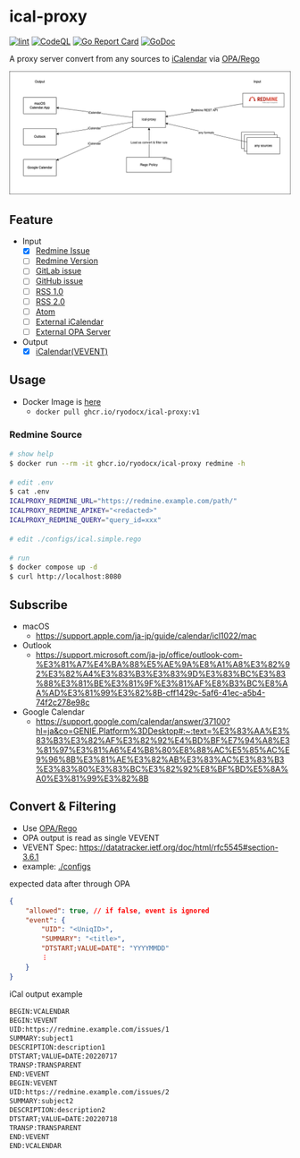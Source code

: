 # ical-proxy

[![lint](https://github.com/ryodocx/ical-proxy/actions/workflows/golangci-lint.yaml/badge.svg)](https://github.com/ryodocx/ical-proxy/actions/workflows/golangci-lint.yaml)
[![CodeQL](https://github.com/ryodocx/ical-proxy/actions/workflows/codeql-analysis.yml/badge.svg)](https://github.com/ryodocx/ical-proxy/actions/workflows/codeql-analysis.yml)
[![Go Report Card](https://goreportcard.com/badge/github.com/ryodocx/ical-proxy)](https://goreportcard.com/report/github.com/ryodocx/ical-proxy)
[![GoDoc](https://pkg.go.dev/badge/github.com/ryodocx/ical-proxy?status.svg)](https://pkg.go.dev/github.com/ryodocx/ical-proxy)

A proxy server convert from any sources to [iCalendar](https://datatracker.ietf.org/doc/html/rfc5545) via [OPA/Rego](https://www.openpolicyagent.org/)

![architecture](docs/architecture.drawio.png)

## Feature

* Input
  * [x] [Redmine Issue](https://www.redmine.org/projects/redmine/wiki/Rest_Issues)
  * [ ] [Redmine Version](https://www.redmine.org/projects/redmine/wiki/Rest_Versions)
  * [ ] [GitLab issue]()
  * [ ] [GitHub issue]()
  * [ ] [RSS 1.0]()
  * [ ] [RSS 2.0]()
  * [ ] [Atom]()
  * [ ] [External iCalendar]()
  * [ ] [External OPA Server]()
* Output
  * [x] [iCalendar(VEVENT)](https://datatracker.ietf.org/doc/html/rfc5545)

## Usage

* Docker Image is [here](https://github.com/ryodocx/ical-proxy/pkgs/container/ical-proxy)
  * `docker pull ghcr.io/ryodocx/ical-proxy:v1`

### Redmine Source

```sh
# show help
$ docker run --rm -it ghcr.io/ryodocx/ical-proxy redmine -h

# edit .env
$ cat .env
ICALPROXY_REDMINE_URL="https://redmine.example.com/path/"
ICALPROXY_REDMINE_APIKEY="<redacted>"
ICALPROXY_REDMINE_QUERY="query_id=xxx"

# edit ./configs/ical.simple.rego

# run
$ docker compose up -d
$ curl http://localhost:8080
```

## Subscribe

* macOS
  * https://support.apple.com/ja-jp/guide/calendar/icl1022/mac
* Outlook
  * https://support.microsoft.com/ja-jp/office/outlook-com-%E3%81%A7%E4%BA%88%E5%AE%9A%E8%A1%A8%E3%82%92%E3%82%A4%E3%83%B3%E3%83%9D%E3%83%BC%E3%83%88%E3%81%BE%E3%81%9F%E3%81%AF%E8%B3%BC%E8%AA%AD%E3%81%99%E3%82%8B-cff1429c-5af6-41ec-a5b4-74f2c278e98c
* Google Calendar
  * https://support.google.com/calendar/answer/37100?hl=ja&co=GENIE.Platform%3DDesktop#:~:text=%E3%83%AA%E3%83%B3%E3%82%AF%E3%82%92%E4%BD%BF%E7%94%A8%E3%81%97%E3%81%A6%E4%B8%80%E8%88%AC%E5%85%AC%E9%96%8B%E3%81%AE%E3%82%AB%E3%83%AC%E3%83%B3%E3%83%80%E3%83%BC%E3%82%92%E8%BF%BD%E5%8A%A0%E3%81%99%E3%82%8B

## Convert & Filtering
* Use [OPA/Rego](https://www.openpolicyagent.org/)
* OPA output is read as single VEVENT
* VEVENT Spec: https://datatracker.ietf.org/doc/html/rfc5545#section-3.6.1
* example: [./configs](./configs/)

expected data after through OPA
```json
{
    "allowed": true, // if false, event is ignored
    "event": {
        "UID": "<UniqID>",
        "SUMMARY": "<title>",
        "DTSTART;VALUE=DATE": "YYYYMMDD"
        ︙
    }
}
```

iCal output example
```ics
BEGIN:VCALENDAR
BEGIN:VEVENT
UID:https://redmine.example.com/issues/1
SUMMARY:subject1
DESCRIPTION:description1
DTSTART;VALUE=DATE:20220717
TRANSP:TRANSPARENT
END:VEVENT
BEGIN:VEVENT
UID:https://redmine.example.com/issues/2
SUMMARY:subject2
DESCRIPTION:description2
DTSTART;VALUE=DATE:20220718
TRANSP:TRANSPARENT
END:VEVENT
END:VCALENDAR
```
